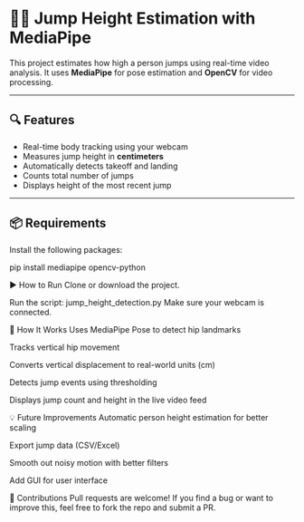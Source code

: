 # 🏃‍♂️ Jump Height Estimation with MediaPipe

This project estimates how high a person jumps using real-time video analysis. It uses **MediaPipe** for pose estimation and **OpenCV** for video processing.

---

## 🔍 Features

- Real-time body tracking using your webcam
- Measures jump height in **centimeters**
- Automatically detects takeoff and landing
- Counts total number of jumps
- Displays height of the most recent jump

---

## 📦 Requirements

Install the following packages:

pip install mediapipe opencv-python 

▶️ How to Run
Clone or download the project.

Run the script:
jump_height_detection.py
Make sure your webcam is connected.

🧠 How It Works
Uses MediaPipe Pose to detect hip landmarks

Tracks vertical hip movement

Converts vertical displacement to real-world units (cm)

Detects jump events using thresholding

Displays jump count and height in the live video feed

💡 Future Improvements
Automatic person height estimation for better scaling

Export jump data (CSV/Excel)

Smooth out noisy motion with better filters

Add GUI for user interface

🤝 Contributions
Pull requests are welcome! If you find a bug or want to improve this, feel free to fork the repo and submit a PR.
